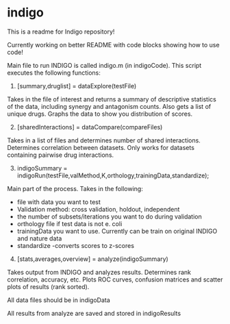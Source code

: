 # indigo
This is a readme for Indigo repository!

Currently working on better README with code blocks showing how to use code!

Main file to run INDIGO is called indigo.m (in indigoCode). This script executes the following functions:

1. [summary,druglist] = dataExplore(testFile)

Takes in the file of interest and returns a summary of descriptive statistics of the data, including synergy and antagonism counts. Also gets a list of unique drugs. Graphs the data to show you distribution of scores.

2. [sharedInteractions] = dataCompare(compareFiles)

Takes in a list of files and determines number of shared interactions. Determines correlation between datasets. Only works for datasets containing pairwise drug interactions.

3. indigoSummary = indigoRun(testFile,valMethod,K,orthology,trainingData,standardize);

Main part of the process. Takes in the following:
- file with data you want to test
- Validation method: cross validation, holdout, independent
- the number of subsets/iterations you want to do during validation
- orthology file if test data is not e. coli
- trainingData you want to use. Currently can be train on original INDIGO and nature data
- standardize -converts scores to z-scores

4. [stats,averages,overview] = analyze(indigoSummary)

Takes output from INDIGO and analyzes results. Determines rank correlation, accuracy, etc. Plots ROC curves, confusion matrices and scatter plots of results (rank sorted).

All data files should be in indigoData

All results from analyze are saved and stored in indigoResults
